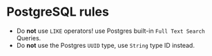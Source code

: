 # PostgreSQL rules

- Do **not** use `LIKE` operators! use Postgres built-in `Full Text Search` Queries.
- Do **not** use the Postgres `UUID` type, use `String` type ID instead.
